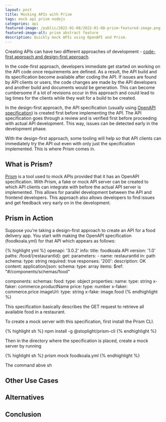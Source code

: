 ```yaml
---
layout: post
title: Mocking APIs with Prism
tags: mock api prism nodejs
categories: api
featured-image: /public/2022-01-08/2022-01-08-prism-featured-image.png
featured-image-alt: prism abstract feature
description: Quickly mock APIs using OpenAPI and Prism.
---
```


Creating APIs can have two different approaches of development - [code-first approach and design-first approach](https://swagger.io/blog/api-design/design-first-or-code-first-api-development).

In the code-first approach, developers immediate get started on working on the API code once requirements are defined. As a result, the API build and its specification become available after coding the API. If issues are found by API clients or users, the code changes are made by the API developers and another build and documents would be generation. This can become cumbersome if a lot of revisions occur in this approach and could lead to lag times for the clients while they wait for a build to be created.

In the design-first approach, the API specification (usually using [OpenAPI specification](https://swagger.io/specification/)) is created first before implementing the API. The API specification goes through a review and is verified first before proceeding with actual API development. This way, issues can be detected early in the development phase.

With the design-first approach, some tooling will help so that API clients can immediately try the API out even with only just the specification implemented. This is where Prism comes in.

## What is Prism?

[Prism](https://meta.stoplight.io/docs/prism/ZG9jOjYx-overview) is a tool used to mock APIs provided that it has an OpenAPI specification. With Prism, a fake or mock API server can be created to which API clients can integrate with before the actual API server is implemented. This allows for parallel development between the API and frontend developers. This approach also allows developers to find issues and get feedback very early on in the development.

## Prism in Action
Suppose you're taking a design-first approach to create an API for a food delivery app. You start with making the OpenAPI specification (foodkoala.yml) for that API which appears as follows:

{% highlight yml %}
openapi: '3.0.2'
info:
  title: foodkoala API
  version: '1.0'
paths:
  /food/{restaurantId}:
    get:
      parameters:
        - name: restaurantId
          in: path
          schema:
            type: string
          required: true
      responses:
        '200':
          description: OK
          content:
            application/json:
              schema:
                type: array
                items:
                  $ref: "#/components/schemas/food"

components:
  schemas:
    food:
      type: object
      properties:
        name:
          type: string
          x-faker: commerce.productName
        price:
          type: number
          x-faker: commerce.price
        imageUrl:
          type: string
          x-fake: image.food
{% endhighlight %}

This specification basically describes the GET request to retrieve all available food in a restaurant. 

To create a mock server with this specification, first install the Prism CLI.

{% highlight sh %}
npm install -g @stoplight/prism-cli
{% endhighlight %}

Then in the directory where the specification is placed, create a mock server by running

{% highlight sh %}
prism mock foodkoala.yml
{% endhighlight %}

The command abve sh

## Other Use Cases

## Alternatives

## Conclusion